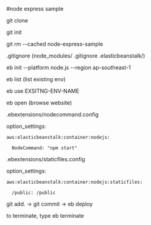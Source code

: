 #node express sample

git clone

git init

git rm --cached node-express-sample

.gitignore (node_modules/  .gitignore  .elasticbeanstalk/)

eb init --platform node.js --region ap-southeast-1

eb list (list existing env)

eb use EXSITNG-ENV-NAME

eb open (browse website)

.ebextensions/nodecommand.config

  option_settings:
  
    aws:elasticbeanstalk:container:nodejs:
    
      NodeCommand: "npm start"

.ebextensions/staticfiles.config

  option_settings:
  
    aws:elasticbeanstalk:container:nodejs:staticfiles:
    
      /public: /public

git add. -> git commit -> eb deploy

to terminate, type eb terminate
